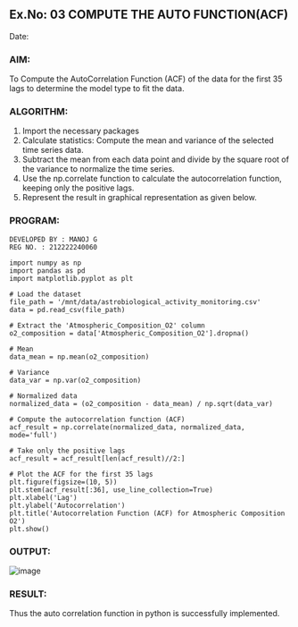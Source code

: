## Ex.No: 03   COMPUTE THE AUTO FUNCTION(ACF)
Date: 

### AIM:
To Compute the AutoCorrelation Function (ACF) of the data for the first 35 lags to determine the model
type to fit the data.


### ALGORITHM:
1. Import the necessary packages
2. Calculate statistics: Compute the mean and variance of the selected time series data.
3. Subtract the mean from each data point and divide by the square root of the variance to normalize the time series.
4. Use the np.correlate function to calculate the autocorrelation function, keeping only the positive lags.
5. Represent the result in graphical representation as given below.

   
### PROGRAM:
```
DEVELOPED BY : MANOJ G
REG NO. : 212222240060
```
```
import numpy as np
import pandas as pd
import matplotlib.pyplot as plt

# Load the dataset
file_path = '/mnt/data/astrobiological_activity_monitoring.csv'
data = pd.read_csv(file_path)

# Extract the 'Atmospheric_Composition_O2' column
o2_composition = data['Atmospheric_Composition_O2'].dropna()

# Mean
data_mean = np.mean(o2_composition)

# Variance
data_var = np.var(o2_composition)

# Normalized data
normalized_data = (o2_composition - data_mean) / np.sqrt(data_var)

# Compute the autocorrelation function (ACF)
acf_result = np.correlate(normalized_data, normalized_data, mode='full')

# Take only the positive lags
acf_result = acf_result[len(acf_result)//2:]

# Plot the ACF for the first 35 lags
plt.figure(figsize=(10, 5))
plt.stem(acf_result[:36], use_line_collection=True)
plt.xlabel('Lag')
plt.ylabel('Autocorrelation')
plt.title('Autocorrelation Function (ACF) for Atmospheric Composition O2')
plt.show()

```


### OUTPUT:

![image](https://github.com/user-attachments/assets/1c36d0f4-06e9-4ed5-a9e6-4b7a07c8f03a)




### RESULT:
Thus the  auto correlation function in python is successfully implemented.
